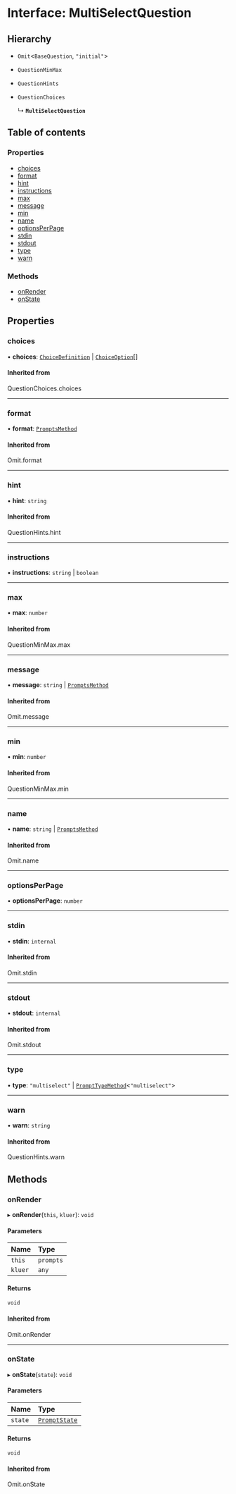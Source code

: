 # Interface: MultiSelectQuestion

## Hierarchy

- `Omit`<`BaseQuestion`, ``"initial"``\>

- `QuestionMinMax`

- `QuestionHints`

- `QuestionChoices`

  ↳ **`MultiSelectQuestion`**

## Table of contents

### Properties

- [choices](MultiSelectQuestion.md#choices)
- [format](MultiSelectQuestion.md#format)
- [hint](MultiSelectQuestion.md#hint)
- [instructions](MultiSelectQuestion.md#instructions)
- [max](MultiSelectQuestion.md#max)
- [message](MultiSelectQuestion.md#message)
- [min](MultiSelectQuestion.md#min)
- [name](MultiSelectQuestion.md#name)
- [optionsPerPage](MultiSelectQuestion.md#optionsperpage)
- [stdin](MultiSelectQuestion.md#stdin)
- [stdout](MultiSelectQuestion.md#stdout)
- [type](MultiSelectQuestion.md#type)
- [warn](MultiSelectQuestion.md#warn)

### Methods

- [onRender](MultiSelectQuestion.md#onrender)
- [onState](MultiSelectQuestion.md#onstate)

## Properties

### choices

• **choices**: [`ChoiceDefinition`](ChoiceDefinition.md) \| [`ChoiceOption`](../README.md#choiceoption)[]

#### Inherited from

QuestionChoices.choices

___

### format

• **format**: [`PromptsMethod`](../README.md#promptsmethod)

#### Inherited from

Omit.format

___

### hint

• **hint**: `string`

#### Inherited from

QuestionHints.hint

___

### instructions

• **instructions**: `string` \| `boolean`

___

### max

• **max**: `number`

#### Inherited from

QuestionMinMax.max

___

### message

• **message**: `string` \| [`PromptsMethod`](../README.md#promptsmethod)

#### Inherited from

Omit.message

___

### min

• **min**: `number`

#### Inherited from

QuestionMinMax.min

___

### name

• **name**: `string` \| [`PromptsMethod`](../README.md#promptsmethod)

#### Inherited from

Omit.name

___

### optionsPerPage

• **optionsPerPage**: `number`

___

### stdin

• **stdin**: `internal`

#### Inherited from

Omit.stdin

___

### stdout

• **stdout**: `internal`

#### Inherited from

Omit.stdout

___

### type

• **type**: ``"multiselect"`` \| [`PromptTypeMethod`](PromptTypeMethod.md)<``"multiselect"``\>

___

### warn

• **warn**: `string`

#### Inherited from

QuestionHints.warn

## Methods

### onRender

▸ **onRender**(`this`, `kluer`): `void`

#### Parameters

| Name | Type |
| :------ | :------ |
| `this` | `prompts` |
| `kluer` | `any` |

#### Returns

`void`

#### Inherited from

Omit.onRender

___

### onState

▸ **onState**(`state`): `void`

#### Parameters

| Name | Type |
| :------ | :------ |
| `state` | [`PromptState`](PromptState.md) |

#### Returns

`void`

#### Inherited from

Omit.onState

